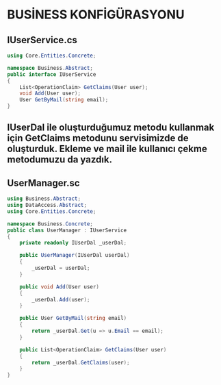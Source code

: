 # BUSİNESS KONFİGÜRASYONU

## IUserService.cs
```c#
using Core.Entities.Concrete;

namespace Business.Abstract;
public interface IUserService
{
    List<OperationClaim> GetClaims(User user);
    void Add(User user);
    User GetByMail(string email);
}
```

IUserDal ile oluşturduğumuz metodu kullanmak için GetClaims metodunu servisimizde de oluşturduk. Ekleme ve mail ile kullanıcı çekme metodumuzu
da yazdık.
---

## UserManager.sc
```c#
using Business.Abstract;
using DataAccess.Abstract;
using Core.Entities.Concrete;

namespace Business.Concrete;
public class UserManager : IUserService
{
    private readonly IUserDal _userDal;

    public UserManager(IUserDal userDal)
    {
        _userDal = userDal;
    }

    public void Add(User user)
    {
        _userDal.Add(user);
    }

    public User GetByMail(string email)
    {
        return _userDal.Get(u => u.Email == email);
    }

    public List<OperationClaim> GetClaims(User user)
    {
        return _userDal.GetClaims(user);
    }
}
```
